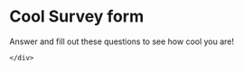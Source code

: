<div class="main">
    <h1 id="title">Cool Survey form</h1>
  <p id="desciption">
      Answer and fill out these questions to see how cool you are!
  </p>
  
  <div class="main-content">
      
      
    </div>
   </div>

